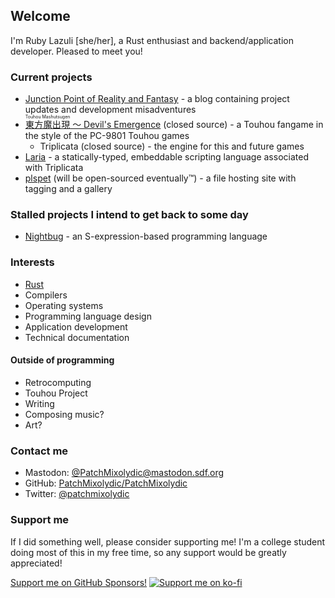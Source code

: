 ## Welcome
I'm Ruby Lazuli \[she/her], a Rust enthusiast and backend/application developer. Pleased to meet you!

### Current projects
* [Junction Point of Reality and Fantasy](https://patchmixolydic.com/) - a blog containing project updates and development misadventures
* [<ruby>東方魔出現 <rp>(</rp><rt>Touhou Mashutsugen</rt><rp>)</rp></ruby> 〜 Devil's Emergence](https://patchmixolydic.itch.io/devils-emergence) (closed source) - a Touhou fangame in the style of the PC-9801 Touhou games
  * Triplicata (closed source) - the engine for this and future games
* [Laria](https://github.com/PatchMixolydic/laria) - a statically-typed, embeddable scripting language associated with Triplicata
* [plspet](https://pls.pet) (will be open-sourced eventually™) - a file hosting site with tagging and a gallery

### Stalled projects I intend to get back to some day
* [Nightbug](https://github.com/PatchMixolydic/nightbug) - an S-expression-based programming language

### Interests
* [Rust](https://rust-lang.org)
* Compilers
* Operating systems
* Programming language design
* Application development
* Technical documentation

#### Outside of programming
* Retrocomputing
* Touhou Project
* Writing
* Composing music?
* Art?

### Contact me
* Mastodon: [@PatchMixolydic@mastodon.sdf.org](https://mastodon.sdf.org/@PatchMixolydic)
* GitHub: [PatchMixolydic/PatchMixolydic](https://github.com/PatchMixolydic/PatchMixolydic/discussions)
* Twitter: [@patchmixolydic](https://twitter.com/patchmixolydic)

### Support me
If I did something well, please consider supporting me! I'm a college student doing most of this in my
free time, so any support would be greatly appreciated!

[Support me on GitHub Sponsors!](https://github.com/sponsors/PatchMixolydic)
[![Support me on ko-fi](https://www.ko-fi.com/img/githubbutton_sm.svg)](https://ko-fi.com/J3J329CNL)
